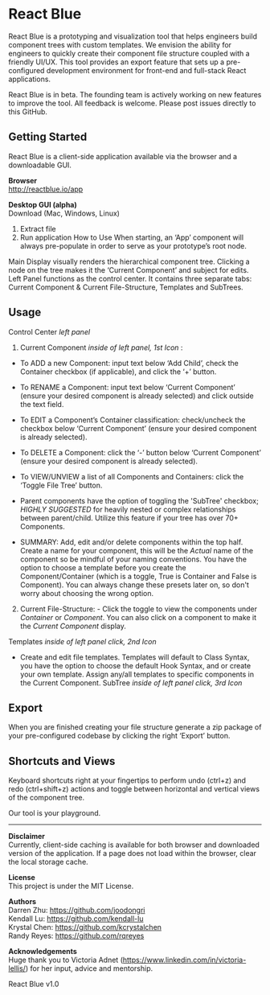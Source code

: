 # React Blue

React Blue is a prototyping and visualization tool that helps engineers build component trees with custom templates. We envision the ability for engineers to quickly create their component file structure coupled with a friendly UI/UX. This tool provides an export feature that sets up a pre-configured development environment for front-end and full-stack React applications.

React Blue is in beta. The founding team is actively working on new features to improve the tool. All feedback is welcome. Please post issues directly to this GitHub.

## Getting Started

React Blue is a client-side application available via the browser and a downloadable GUI.

**Browser**<br />
http://reactblue.io/app

**Desktop GUI (alpha)**<br />
Download (Mac, Windows, Linux)

1. Extract file
2. Run application
   How to Use
   When starting, an ‘App’ component will always pre-populate in order to serve as your prototype’s root node.

Main Display visually renders the hierarchical component tree. Clicking a node on the tree makes it the ‘Current Component’ and subject for edits. Left Panel functions as the control center. It contains three separate tabs: Current Component & Current File-Structure, Templates and SubTrees.

## Usage

Control Center _left panel_

1. Current Component _inside of left panel, 1st Icon_ :

- To ADD a new Component: input text below ‘Add Child’, check the Container checkbox (if applicable), and click the ‘+’ button.

- To RENAME a Component: input text below ‘Current Component’ (ensure your desired component is already selected) and click outside the text field.

- To EDIT a Component’s Container classification: check/uncheck the checkbox below ‘Current Component’ (ensure your desired component is already selected).

- To DELETE a Component: click the ‘-’ button below ‘Current Component’ (ensure your desired component is already selected).

- To VIEW/UNVIEW a list of all Components and Containers: click the ‘Toggle File Tree’ button.

- Parent components have the option of toggling the 'SubTree' checkbox; _HIGHLY SUGGESTED_ for heavily nested or complex relationships between parent/child. Utilize this feature if your tree has over 70+ Components.

- SUMMARY: Add, edit and/or delete components within the top half. Create a name for your component, this will be the _Actual_ name of the component so be mindful of your naming conventions. You have the option to choose a template before you create the Component/Container (which is a toggle, True is Container and False is Component). You can always change these presets later on, so don't worry about choosing the wrong option.

2. Current File-Structure: - Click the toggle to view the components under _Container_ or _Component_. You can also click on a component to make it the _Current Component_ display.

Templates _inside of left panel click, 2nd Icon_

- Create and edit file templates. Templates will default to Class Syntax, you have the option to choose the default Hook Syntax, and or create your own template. Assign any/all templates to specific components in the Current Component.
  SubTree _inside of left panel click, 3rd Icon_

## Export

When you are finished creating your file structure generate a zip package of your pre-configured codebase by clicking the right ‘Export’ button.

## Shortcuts and Views

Keyboard shortcuts right at your fingertips to perform undo (ctrl+z) and redo (ctrl+shift+z) actions and toggle between horizontal and vertical views of the component tree.

Our tool is your playground.

---

**Disclaimer**<br />
Currently, client-side caching is available for both browser and downloaded version of the application. If a page does not load within the browser, clear the local storage cache.

**License**<br />
This project is under the MIT License.

**Authors**<br />
Darren Zhu: https://github.com/joodongri<br />
Kendall Lu: https://github.com/kendall-lu<br />
Krystal Chen: https://github.com/kcrystalchen<br />
Randy Reyes: https://github.com/rqreyes

**Acknowledgements**<br />
Huge thank you to Victoria Adnet (https://www.linkedin.com/in/victoria-lellis/) for her input, advice and mentorship.

React Blue v1.0

